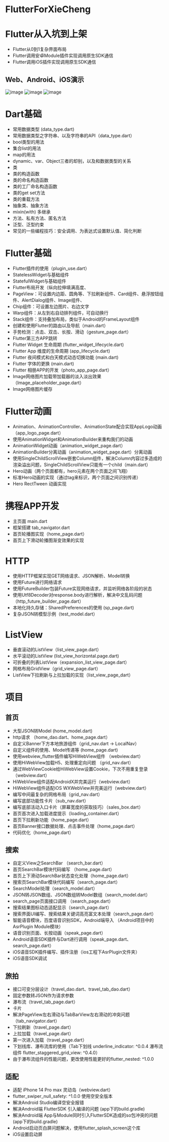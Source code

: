 
# FlutterForXieCheng
# Flutter从入坑到上架
- Flutter从0到1复杂界面布局
- Flutter调用安卓Module插件实现调用原生SDK通信
- Flutter调用iOS插件实现调用原生SDK通信

## Web、Android、iOS演示
![image](https://github.com/jiayuanfa/FlutterForXieCheng/blob/main/tripAndroid.gif)
![image](https://github.com/jiayuanfa/FlutterForXieCheng/blob/main/tripiOS.gif)
![image](https://github.com/jiayuanfa/FlutterForXieCheng/blob/main/tripWeb.gif)

# Dart基础
- 常用数据类型 (data_type.dart)
- 常用数据类型之字符串、以及字符串的API（data_type.dart）
- bool类型的用法
- 集合list的用法
- map的用法
- dynamic、var、Object三者的却别，以及和数据类型的关系
- 类
- 类的构造函数
- 类的命名构造函数
- 类的工厂命名构造函数
- 类的get set方法
- 类的重载方法
- 抽象类、抽象方法
- mixin(with) 多继承
- 方法、私有方法、匿名方法
- 泛型、泛型约束
- 常见的一些编程技巧：安全调用、为表达式设置默认值、简化判断

# Flutter基础
- Flutter插件的使用（plugin_use.dart）
- StatelessWidget与基础组件
- StatefulWidget与基础组件
- Flutter布局开发（纵向拉伸填满高度、
- PageView：可设置内边距、圆角等、下拉刷新组件、Card组件、悬浮按钮组件、AlertDialog组件、Image组件、
- Chip组件：可设置左边图片、右边文字
- Warp组件：从左到右自动排列组件，可自动换行
- Stack组件：支持叠加布局，类似于Android的FrameLayout组件
- 创建和使用Flutter的路由以及导航（main.dart）
- 手势检测：点击、双击、长按、滑动（gesture_page.dart）
- Flutter第三方APP跳转
- Flutter Widget 生命周期 (flutter_widget_lifecycle.dart)
- Flutter App 维度的生命周期 (app_lifecycle.dart)
- Flutter 夜间模式和白天模式动态切换功能 (main.dart)
- Flutter 字体的更换 (main.dart)
- Flutter 相册APP的开发（photo_app_page.dart）
- Image网络图片加载带加载器的淡入淡出效果（Image_placeholder_page.dart）
- Image网络图片缓存

# Flutter动画
- Animation、AnimationController、AnimationState配合实现AppLogo动画（app_logo_page.dart）
- 使用AnimationWidget和AnimationBuilder来重构我们的动画
- AnimationWidget动画（animation_widget_page.dart）
- AnimationBuilder分离动画（animation_widget_page.dart）分离动画
- 使用SingleChildScrollView嵌套Column组件，解决Column内容过多造成的渲染溢出问题，SingleChildScrollView只能有一个child（main.dart）
- Hero动画（两个页面都有，hero元素在两个页面之间飞翔）
- 标准Hero动画的实现（通过tag来标识，两个页面之间识别传递）
- Hero RectTween 动画实现

# 携程APP开发
- 主页面 main.dart
- 框架搭建 tab_navigator.dart
- 首页轮播图实现（home_page.dart）
- 首页上下滑动轮播图渐变效果的实现

# HTTP
- 使用HTTP框架实现GET网络请求、JSON解析、Model转换
- 使用Future进行网络请求
- 使用FutureBuilder包装Future实现网络请求，并监听网络各阶段的状态
- 使用Utf8Decoder对response.body进行解析，解决中文乱码问题（http_future_builder_page.dart）
- 本地化持久存储：SharedPreferences的使用 (sp_page.dart)
- 复杂JSON转模型示例（test_model.dart）

# ListView
- 垂直滚动的ListView（list_view_page.dart）
- 水平滚动的ListView (list_view_horizontal.page.dart)
- 可折叠的列表ListView（expansion_list_view_page.dart）
- 网格布局GridView（grid_view_page.dart）
- ListView下拉刷新与上拉加载的实现（list_view_page_dart）

# 项目
## 首页
- 大型JSON转Model (home_model.dart)
- http请求 （home_dao.dart、home_page.dart）
- 自定义Banner下方本地旅游组件（grid_nav.dart -> LocalNav）
- 自定义组件的使用、Model传递等 (home_page.dart)
- 使用webview_flutter插件编写HiWebView组件 （webview.dart）
- 使用HiWebView加载H5、处理重定向问题 （grid_nav.dart）
- 通过WebViewCookie给HiWebView设置Cookie，下次不用重复登录（webview.dart）
- HiWebView组件适配AndroidX并完美运行（webview.dart）
- HiWebView组件适配iOS WXWebView并完美运行（webview.dart）
- 编写中间最复杂的网格布局（grid_nav.dart）
- 编写底部功能性卡片（sub_nav.dart）
- 编写底部活动入口卡片（屏幕宽度的获取技巧）（sales_box.dart）
- 首页首次进入加载进度提示（loading_container.dart）
- 首页下拉刷新功能（home_page.dart）
- 首页Banner接口数据处理、点击事件处理（home_page.dart）
- 代码优化（home_page.dart）

## 搜索
- 自定义View之SearchBar （search_bar.dart）
- 首页SearchBar模块代码编写 （home_page.dart）
- 首页上下滑动SearchBar状态变化处理（home_page.dart）
- 搜索页SearchBar模块代码编写（search_page.dart）
- SearchModel处理（search_model.dart）
- JSON转JSON数组、JSON数组转Model数组（search_model.dart）
- search_page页面接口调用 （search_page.dart）
- 搜索结果图标动态适配显示（search_page.dart）
- 搜索界面UI编写、搜索结果关键词高亮富文本处理（search_page.dart）
- 智能语音模块，百度语音识别SDK，Android端导入 （Android项目中的AsrPlugin Module模块）
- 语音识别页面、长按动画（speak_page.dart）
- Android语音SDK插件与Dart进行调用（speak_page.dart、search_page.dart）
- iOS语音SDK插件编写、插件注册（ios工程下AsrPlugin文件夹） 
- iOS语音SDK调试

## 旅拍
- 接口可变分层设计（travel_dao.dart、travel_tab_dao.dart）
- 固定参数转JSON作为请求参数
- 瀑布流（travel_tab_page.dart）
- 卡片
- 解决PageView左右滑动与TabBarView左右滑动的冲突问题（tab_navigator.dart）
- 下拉刷新（travel_page.dart）
- 上拉加载（travel_page.dart）
- 第一次进入加载（travel_page.dart）
- 下划线库、瀑布流库的使用（Tab下划线  underline_indicator: ^0.0.4 瀑布流组件 flutter_staggered_grid_view: ^0.4.0）
- 由于瀑布流组件的性能问题，更改使用性能更好的flutter_nested: ^1.0.0

## 适配
- 适配 iPhone 14 Pro max 灵动岛（webview.dart）
- flutter_swiper_null_safety: ^1.0.0 使用空安全版本
- 解决Android Studio编译空安全报错
- 解决Android端 FlutterSDK 引入编译的问题 (app下的build.gradle)
- 解决Android端 App与Module同时引入FlutterSDK造成的so包冲突的问题 (app下的build.gradle)
- Android启动页白屏问题解决，使用flutter_splash_screen这个库
- iOS设置启动屏
